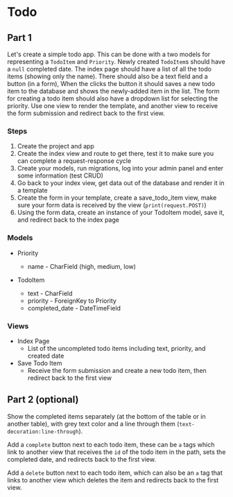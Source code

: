 # Todo

## Part 1

Let's create a simple todo app. This can be done with a two models for representing a `TodoItem` and `Priority`. Newly created `TodoItem`s should have a `null` completed date. The index page should have a list of all the todo items (showing only the name). There should also be a text field and a button (in a form), When the clicks the button it should saves a new todo item to the database and shows the newly-added item in the list. The form for creating a todo item should also have a dropdown list for selecting the priority. Use one view to render the template, and another view to receive the form submission and redirect back to the first view.


### Steps

1. Create the project and app
2. Create the index view and route to get there, test it to make sure you can complete a request-response cycle
3. Create your models, run migrations, log into your admin panel and enter some information (test CRUD)
4. Go back to your index view, get data out of the database and render it in a template
5. Create the form in your template, create a save_todo_item view, make sure your form data is received by the view (`print(request.POST)`)
6. Using the form data, create an instance of your TodoItem model, save it, and redirect back to the index page


### Models

- Priority
  - name - CharField (high, medium, low)

- TodoItem
  - text - CharField
  - priority - ForeignKey to Priority
  - completed_date - DateTimeField


### Views

- Index Page
  - List of the uncompleted todo items including text, priority, and created date
- Save Todo Item
  - Receive the form submission and create a new todo item, then redirect back to the first view


## Part 2 (optional)

Show the completed items separately (at the bottom of the table or in another table), with grey text color and a line through them (`text-decoration:line-through`).

Add a `complete` button next to each todo item, these can be `a` tags which link to another view that receives the `id` of the todo item in the path, sets the completed date, and redirects back to the first view.

Add a `delete` button next to each todo item, which can also be an `a` tag that links to another view which deletes the item and redirects back to the first view.


